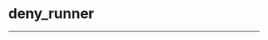 <!-- sync-readme title [[ -->
# deny_runner
<!-- sync-readme ]] -->

<!-- sync-readme badge -->

---

<!-- sync-readme rustdoc -->
